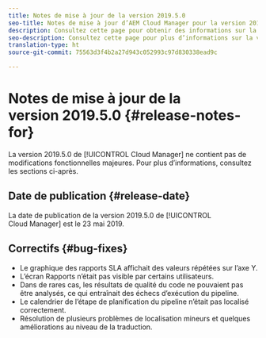 ```yaml
---
title: Notes de mise à jour de la version 2019.5.0
seo-title: Notes de mise à jour d’AEM Cloud Manager pour la version 2019.5.0
description: Consultez cette page pour obtenir des informations sur la version 2019.5.0 de Cloud Manager.
seo-description: Consultez cette page pour plus d’informations sur la version 2019.5.0 d’AEM Cloud Manager.
translation-type: ht
source-git-commit: 75563d3f4b2a27d943c052993c97d830338ead9c

---
```



# Notes de mise à jour de la version 2019.5.0 {#release-notes-for}

La version 2019.5.0 de [!UICONTROL Cloud Manager] ne contient pas de modifications fonctionnelles majeures. Pour plus d’informations, consultez les sections ci-après.

## Date de publication {#release-date}

La date de publication de la version 2019.5.0 de [!UICONTROL Cloud Manager] est le 23 mai 2019.


## Correctifs {#bug-fixes}

* Le graphique des rapports SLA affichait des valeurs répétées sur l’axe Y.
* L’écran Rapports n’était pas visible par certains utilisateurs.
* Dans de rares cas, les résultats de qualité du code ne pouvaient pas être analysés, ce qui entraînait des échecs d’exécution du pipeline.
* Le calendrier de l’étape de planification du pipeline n’était pas localisé correctement.
* Résolution de plusieurs problèmes de localisation mineurs et quelques améliorations au niveau de la traduction.